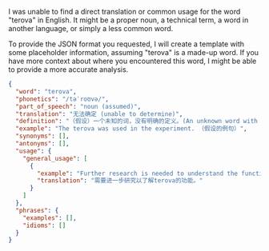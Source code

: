 I was unable to find a direct translation or common usage for the word "terova" in English. It might be a proper noun, a technical term, a word in another language, or simply a less common word.

To provide the JSON format you requested, I will create a template with some placeholder information, assuming "terova" is a made-up word. If you have more context about where you encountered this word, I might be able to provide a more accurate analysis.

```json
{
  "word": "terova",
  "phonetics": "/təˈroʊvə/",
  "part_of_speech": "noun (assumed)",
  "translation": "无法确定 (unable to determine)",
  "definition": "（假设）一个未知的词，没有明确的定义。(An unknown word with no clear definition.)",
  "example": "The terova was used in the experiment. （假设的例句）",
  "synonyms": [],
  "antonyms": [],
  "usage": {
    "general_usage": [
      {
        "example": "Further research is needed to understand the function of terova.",
        "translation": "需要进一步研究以了解terova的功能。"
      }
    ]
  },
  "phrases": {
    "examples": [],
    "idioms": []
  }
}
```
 